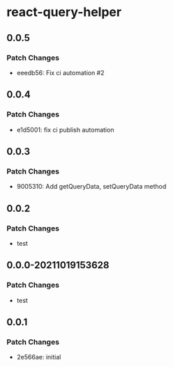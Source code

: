 # react-query-helper

## 0.0.5

### Patch Changes

- eeedb56: Fix ci automation #2

## 0.0.4

### Patch Changes

- e1d5001: fix ci publish automation

## 0.0.3

### Patch Changes

- 9005310: Add getQueryData, setQueryData method

## 0.0.2

### Patch Changes

- test

## 0.0.0-20211019153628

### Patch Changes

- test

## 0.0.1

### Patch Changes

- 2e566ae: initial

